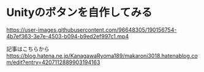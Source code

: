 # Unityのボタンを自作してみる
https://user-images.githubusercontent.com/96648305/190156754-4b7ef363-3e7e-4503-b094-b9ed2ef997c1.mp4

記事はこちらから  
https://blog.hatena.ne.jp/KanagawaRyoma189/makaroni3018.hatenablog.com/edit?entry=4207112889903194163
